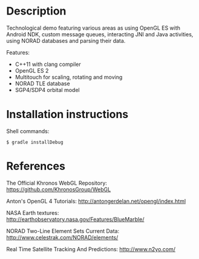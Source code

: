 # Description

Technological demo featuring various areas as using OpenGL ES with Android NDK, custom message queues, interacting JNI and Java activities, using NORAD databases and parsing their data.

Features:

 - C++11 with clang compiler
 - OpenGL ES 2
 - Multitouch for scaling, rotating and moving
 - NORAD TLE database
 - SGP4/SDP4 orbital model

# Installation instructions

Shell commands:

    $ gradle installDebug

# References

The Official Khronos WebGL Repository: https://github.com/KhronosGroup/WebGL

Anton's OpenGL 4 Tutorials: http://antongerdelan.net/opengl/index.html

NASA Earth textures: http://earthobservatory.nasa.gov/Features/BlueMarble/

NORAD Two-Line Element Sets Current Data: http://www.celestrak.com/NORAD/elements/

Real Time Satellite Tracking And Predictions: http://www.n2yo.com/
